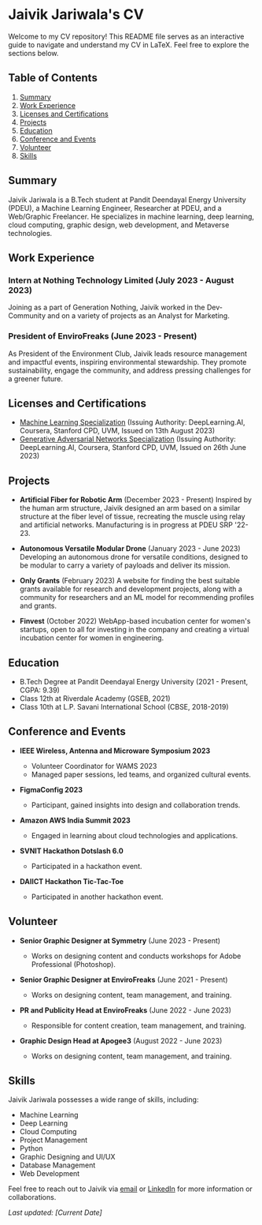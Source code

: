 # Jaivik Jariwala's CV

Welcome to my CV repository! This README file serves as an interactive guide to navigate and understand my CV in LaTeX. Feel free to explore the sections below.

## Table of Contents
1. [Summary](#summary)
2. [Work Experience](#work-experience)
3. [Licenses and Certifications](#licenses-and-certifications)
4. [Projects](#projects)
5. [Education](#education)
6. [Conference and Events](#conference-and-events)
7. [Volunteer](#volunteer)
8. [Skills](#skills)

## Summary
Jaivik Jariwala is a B.Tech student at Pandit Deendayal Energy University (PDEU), a Machine Learning Engineer, Researcher at PDEU, and a Web/Graphic Freelancer. He specializes in machine learning, deep learning, cloud computing, graphic design, web development, and Metaverse technologies.

## Work Experience
### Intern at Nothing Technology Limited (July 2023 - August 2023)
Joining as a part of Generation Nothing, Jaivik worked in the Dev-Community and on a variety of projects as an Analyst for Marketing.

### President of EnviroFreaks (June 2023 - Present)
As President of the Environment Club, Jaivik leads resource management and impactful events, inspiring environmental stewardship. They promote sustainability, engage the community, and address pressing challenges for a greener future.

## Licenses and Certifications
- [Machine Learning Specialization](https://coursera.org/share/e5f69c8847cbb428924e6137cabc85cb) (Issuing Authority: DeepLearning.AI, Coursera, Stanford CPD, UVM, Issued on 13th August 2023)
- [Generative Adversarial Networks Specialization](https://coursera.org/share/d7f6fa430466230cfed92de8a35e64da) (Issuing Authority: DeepLearning.AI, Coursera, Stanford CPD, UVM, Issued on 26th June 2023)

## Projects
- **Artificial Fiber for Robotic Arm** (December 2023 - Present)
  Inspired by the human arm structure, Jaivik designed an arm based on a similar structure at the fiber level of tissue, recreating the muscle using relay and artificial networks. Manufacturing is in progress at PDEU SRP '22-23.
  
- **Autonomous Versatile Modular Drone** (January 2023 - June 2023)
  Developing an autonomous drone for versatile conditions, designed to be modular to carry a variety of payloads and deliver its mission.
  
- **Only Grants** (February 2023)
  A website for finding the best suitable grants available for research and development projects, along with a community for researchers and an ML model for recommending profiles and grants.
  
- **Finvest** (October 2022)
  WebApp-based incubation center for women's startups, open to all for investing in the company and creating a virtual incubation center for women in engineering.

## Education
- B.Tech Degree at Pandit Deendayal Energy University (2021 - Present, CGPA: 9.39)
- Class 12th at Riverdale Academy (GSEB, 2021)
- Class 10th at L.P. Savani International School (CBSE, 2018-2019)

## Conference and Events
- **IEEE Wireless, Antenna and Microware Symposium 2023**
  - Volunteer Coordinator for WAMS 2023
  - Managed paper sessions, led teams, and organized cultural events.

- **FigmaConfig 2023**
  - Participant, gained insights into design and collaboration trends.

- **Amazon AWS India Summit 2023**
  - Engaged in learning about cloud technologies and applications.

- **SVNIT Hackathon Dotslash 6.0**
  - Participated in a hackathon event.

- **DAIICT Hackathon Tic-Tac-Toe**
  - Participated in another hackathon event.

## Volunteer
- **Senior Graphic Designer at Symmetry** (June 2023 - Present)
  - Works on designing content and conducts workshops for Adobe Professional (Photoshop).

- **Senior Graphic Designer at EnviroFreaks** (June 2021 - Present)
  - Works on designing content, team management, and training.

- **PR and Publicity Head at EnviroFreaks** (June 2022 - June 2023)
  - Responsible for content creation, team management, and training.

- **Graphic Design Head at Apogee3** (August 2022 - June 2023)
  - Works on designing content, team management, and training.

## Skills
Jaivik Jariwala possesses a wide range of skills, including:
- Machine Learning
- Deep Learning
- Cloud Computing
- Project Management
- Python
- Graphic Designing and UI/UX
- Database Management
- Web Development

Feel free to reach out to Jaivik via [email](mailto:jaivikjariwala111@gmail.com) or [LinkedIn](https://linkedin.com/in/jaivik-jariwala) for more information or collaborations.

_Last updated: [Current Date]_
